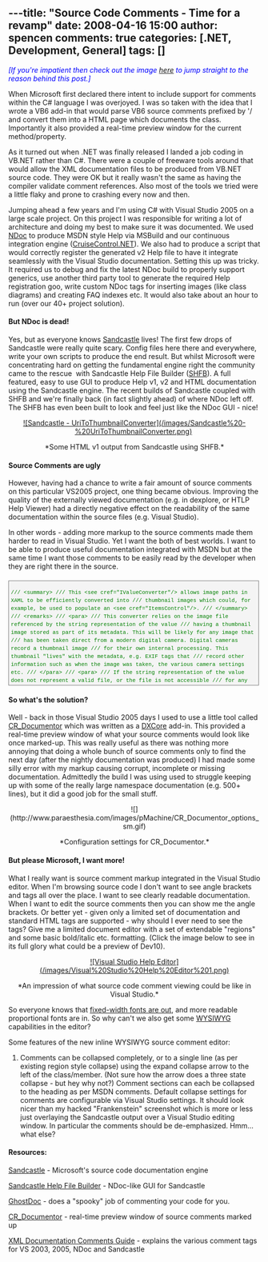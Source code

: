 ---title: "Source Code Comments - Time for a revamp"
date: 2008-04-16 15:00
author: spencen
comments: true
categories: [.NET, Development, General]
tags: []
---
<font color="#0000ff">*[If you're impatient then check out the image [here](/images/Visual%20Studio%20Help%20Editor%201_4.png) to jump straight to the reason behind this post.]*</font>
 

When Microsoft first declared there intent to include support for comments within the C# language I was overjoyed. I was so taken with the idea that I wrote a VB6 add-in that would parse VB6 source comments prefixed by '/ and convert them into a HTML page which documents the class. Importantly it also provided a real-time preview window for the current method/property.
 

As it turned out when .NET was finally released I landed a job coding in VB.NET rather than C#. There were a couple of freeware tools around that would allow the XML documentation files to be produced from VB.NET source code. They were OK but it really wasn't the same as having the compiler validate comment references. Also most of the tools we tried were a little flaky and prone to crashing every now and then.
 

Jumping ahead a few years and I'm using C# with Visual Studio 2005 on a large scale project. On this project I was responsible for writing a lot of architecture and doing my best to make sure it was documented. We used [NDoc](http://ndoc.sourceforge.net/) to produce MSDN style Help via MSBuild and our continuous integration engine ([CruiseControl.NET](http://sourceforge.net/projects/ccnet/)). We also had to produce a script that would correctly register the generated v2 Help file to have it integrate seamlessly with the Visual Studio documentation. Setting this up was tricky. It required us to debug and fix the latest NDoc build to properly support generics, use another third party tool to generate the required Help registration goo, write custom NDoc tags for inserting images (like class diagrams) and creating FAQ indexes etc. It would also take about an hour to run (over our 40+ project solution).
 

#### But NDoc is dead!

 

Yes, but as everyone knows [Sandcastle](http://www.codeplex.com/Sandcastle) lives! The first few drops of Sandcastle were really quite scary. Config files here there and everywhere, write your own scripts to produce the end result. But whilst Microsoft were concentrating hard on getting the fundamental engine right the community came to the rescue&nbsp; with Sandcastle Help File Builder ([SHFB](http://www.codeplex.com/SHFB)). A full featured, easy to use GUI to produce Help v1, v2 and HTML documentation using the Sandcastle engine. The recent builds of Sandcastle coupled with SHFB and we're finally back (in fact slightly ahead) of where NDoc left off. The SHFB has even been built to look and feel just like the NDoc GUI - nice!
 <p align="center"><a href="/images/Sandcastle%20-%20UriToThumbnailConverter.png" target="_blank">![Sandcastle - UriToThumbnailConverter](/images/Sandcastle%20-%20UriToThumbnailConverter.png)</a>&nbsp;
 <p align="center">*Some HTML v1 output from Sandcastle using SHFB.*
 

#### Source Comments are ugly

 

However, having had a chance to write a fair amount of source comments on this particular VS2005 project, one thing became obvious. Improving the quality of the externally viewed documentation (e.g. in dexplore, or HTLP Help Viewer) had a directly negative effect on the readability of the same documentation within the source files (e.g. Visual Studio).
 

In other words - adding more markup to the source comments made them harder to read in Visual Studio. Yet I want the both of best worlds. I want to be able to produce useful documentation integrated with MSDN but at the same time I want those comments to be easily read by the developer when they are right there in the source.
 <div style="border-right: gray 1px solid; padding-right: 4px; border-top: gray 1px solid; padding-left: 4px; font-size: 8pt; padding-bottom: 4px; margin: 20px 0px 10px; overflow: auto; border-left: gray 1px solid; width: 97.5%; cursor: text; max-height: 200px; line-height: 12pt; padding-top: 4px; border-bottom: gray 1px solid; font-family: consolas, 'Courier New', courier, monospace; background-color: #f4f4f4">

<span style="color: #008000">/// &lt;summary&gt;</span>
<span style="color: #008000">/// This &lt;see cref="IValueConverter"/&gt; allows image paths in XAML to be efficiently converted into</span>
<span style="color: #008000">/// thumbnail images which could, for example, be used to populate an &lt;see cref="ItemsControl"/&gt;.</span>
<span style="color: #008000">/// &lt;/summary&gt;</span>
<span style="color: #008000">/// &lt;remarks&gt;</span>
<span style="color: #008000">/// &lt;para&gt;</span>
<span style="color: #008000">/// This converter relies on the image file referenced by the string representation of the value</span>
<span style="color: #008000">/// having a thumbnail image stored as part of its metadata. This will be likely for any image that</span>
<span style="color: #008000">/// has been taken direct from a modern digital camera. Digital cameras  record a thumbnail image</span>
<span style="color: #008000">/// for their own internal processing. This thumbnail "lives" with the metadata, e.g. EXIF tags that</span>
<span style="color: #008000">/// record other information such as when the image was taken, the various camera settings etc.</span>
<span style="color: #008000">/// &lt;/para&gt;</span>
<span style="color: #008000">/// &lt;para&gt;</span>
<span style="color: #008000">/// If the string representation of the value does not represent a valid file, or the file is not accessible</span>
<span style="color: #008000">/// for any reason then a default image will be returned.</span>
<span style="color: #008000">/// &lt;/para&gt;</span>
<span style="color: #008000">/// &lt;note&gt;If this converter is used with a non-string value it will perform a &lt;c&gt;ToString()&lt;/c&gt; on</span>
<span style="color: #008000">/// the method in order to generate a string which will then be translated to a URI used to</span>
<span style="color: #008000">/// load the image.&lt;/note&gt;</span>
<span style="color: #008000">/// &lt;/remarks&gt;</span>
<span style="color: #008000">/// &lt;example&gt;</span>
<span style="color: #008000">/// The following example shows how the converter can be used in XAML.</span>
<span style="color: #008000">/// &lt;code lang="XML" title="Using the UriToThumbnailConverter in XAML" numberLines="true"&gt;</span>
<span style="color: #008000">/// &amp;lt;converters:UriToThumbnailConverter x:Key="uriToThumbnailConverter"/&amp;gt;</span>
<span style="color: #008000">/// ...</span>
<span style="color: #008000">/// &amp;lt;Image Source="{Binding Path=FilePath, Converter={StaticResource uriToThumbnailConverter}}" Height="90" /&amp;gt;</span>
<span style="color: #008000">/// &lt;/code&gt;</span>
<span style="color: #008000">/// &lt;/example&gt;</span>
<span style="color: #0000ff">public</span> <span style="color: #0000ff">class</span> UriToThumbnailConverter : IValueConverter
{
<span style="color: #008000">/// &lt;summary&gt;</span>
<span style="color: #008000">/// Converts a string containing an image path (URI) into the thumbnail &lt;see cref="BitmapSource"&gt;bitmap&lt;/see&gt;</span>
<span style="color: #008000">/// image contained within the image.</span>
<span style="color: #008000">/// &lt;/summary&gt;</span>
<span style="color: #008000">/// &lt;param name="value"&gt;The value produced by the binding source.&lt;/param&gt;</span>
<span style="color: #008000">/// &lt;param name="targetType"&gt;The type of the binding target property.&lt;/param&gt;</span>
<span style="color: #008000">/// &lt;param name="parameter"&gt;The converter parameter to use.&lt;/param&gt;</span>
<span style="color: #008000">/// &lt;param name="culture"&gt;The culture to use in the converter.&lt;/param&gt;</span>
<span style="color: #008000">/// &lt;returns&gt;</span>
<span style="color: #008000">/// A converted value. If the method returns &lt;see langword="null"/&gt;, the valid &lt;see langword="null"/&gt; value is used.</span>
<span style="color: #008000">/// &lt;/returns&gt;</span>
<span style="color: #0000ff">public</span> <span style="color: #0000ff">object</span> Convert(<span style="color: #0000ff">object</span> <span style="color: #0000ff">value</span>, Type targetType, <span style="color: #0000ff">object</span> parameter, System.Globalization.CultureInfo culture)
{
<span style="color: #0000ff">try</span>
{
BitmapFrame bitmap = BitmapFrame.Create(<span style="color: #0000ff">new</span> Uri(<span style="color: #0000ff">value</span>.ToString()), BitmapCreateOptions.DelayCreation, BitmapCacheOption.OnDemand);
<span style="color: #0000ff">return</span> bitmap.Thumbnail;
}
<span style="color: #0000ff">catch</span>
{
<span style="color: #0000ff">return</span> System.Drawing.SystemIcons.Exclamation.ToBitmap();
}
}
</div>


#### So what's the solution?




Well - back in those Visual Studio 2005 days I used to use a little tool called [CR_Documentor](http://www.paraesthesia.com/archive/2004/11/15/cr_documentor---the-documentor-plug-in-for-dxcore.aspx) which was written as a [DXCore](http://www.devexpress.com/Products/NET/IDETools/DXCore/) add-in. This provided a real-time preview window of what your source comments would look like once marked-up. This was really useful as there was nothing more annoying that doing a whole bunch of source comments only to find the next day (after the nightly documentation was produced) I had made some silly error with my markup causing corrupt, incomplete or missing documentation. Admittedly the build I was using used to struggle keeping up with some of the really large namespace documentation (e.g. 500+ lines), but it did a good job for the small stuff.

<p align="center">![](http://www.paraesthesia.com/images/pMachine/CR_Documentor_options_sm.gif) 

<p align="center">*Configuration settings for CR_Documentor.*



#### But please Microsoft, I want more!




What I really want is source comment markup integrated in the Visual Studio editor. When I'm browsing source code I don't want to see angle brackets and tags all over the place. I want to see clearly readable documentation. When I want to edit the source comments then you can show me the angle brackets. Or better yet - given only a limited set of documentation and standard HTML tags are supported - why should I ever need to see the tags? Give me a limited document editor with a set of extendable "regions" and some basic bold/italic etc. formatting. (Click the image below to see in its full glory what could be a preview of Dev10).

<p align="center"><a href="/images/Visual%20Studio%20Help%20Editor%201.png" target="_blank">![Visual Studio Help Editor](/images/Visual%20Studio%20Help%20Editor%201.png)</a> 

<p align="center">*An impression of what source code comment viewing could be like in Visual Studio.*



So everyone knows that [fixed-width fonts are out](http://blog.spencen.com/2007/11/09/fixed-width-fonts-are-so-80s.aspx), and more readable proportional fonts are in. So why can't we also get some [WYSIWYG](http://en.wikipedia.org/wiki/WYSIWYG) capabilities in the editor?



Some features of the new inline WYSIWYG source comment editor:



1.  Comments can be collapsed completely, or to a single line (as per existing region style collapse) using the expand collapse arrow to the left of the class/member. (Not sure how the arrow does a three state collapse - but hey why not?)
Comment sections can each be collapsed to the heading as per MSDN comments.
Default collapse settings for comments are configurable via Visual Studio settings.
It should look nicer than my hacked "Frankenstein" screenshot which is more or less just overlaying the Sandcastle output over a Visual Studio editing window. In particular the comments should be de-emphasized.
Hmm... what else?


#### Resources:




[Sandcastle](http://www.codeplex.com/Sandcastle) - Microsoft's source code documentation engine



[Sandcastle Help File Builder](http://www.codeplex.com/SHFB) - NDoc-like GUI for Sandcastle



[GhostDoc](http://www.roland-weigelt.de/ghostdoc/) - does a "spooky" job of commenting your code for you.



[CR_Documentor](http://www.paraesthesia.com/archive/2004/11/15/cr_documentor---the-documentor-plug-in-for-dxcore.aspx) - real-time preview window of source comments marked up



[XML Documentation Comments Guide](http://www.dynicity.com/products/XmlDocComments.aspx) - explains the various comment tags for VS 2003, 2005, NDoc and Sandcastle


